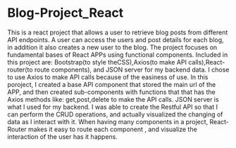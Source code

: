 # Blog-Project_React

This is a react project that  allows a user to retrieve blog posts from different API endpoints. 
A user can access the users and post details for each blog, in addition it  also creates a new user to the blog.
The project focuses on  fundamental bases of React APPs using  functional components. Included in this project are:
Bootstrap(to style theCSS),Axios(to make API calls),React-router(to route components),  and JSON server for my backend data.
I chose to use Axios to make API calls because of the easiness of use.  In this poroject, I created a base API component that stored the main url of the APP, and then created sub-components with functions that  that has the Axios methods like: get,post,delete to make the API calls. JSON server is what I used for my backend. I was able to create the Restful API so that I can perform the CRUD operations, and actually visualized the changing of data as I interact with it. When having many components in a project, React-Router makes it easy to route each component , and visualize the interaction of the user has it happens.

